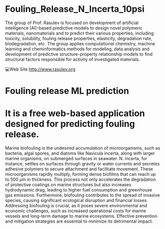 # Fouling_Release_N_Incerta_10psi

The group of Prof. Rasulev is focused on development of artificial intelligence (AI)-based predictive models to design novel polymeric materials, nanomaterials and to predict their various properties, including toxicity, solubility, fouling release properties, elasticity, degradation rate, biodegradation, etc. The group applies computational chemistry, machine learning and cheminformatics methods for modeling, data analysis and development of predictive structure-property relationship models to find structural factors responsible for activity of investigated materials.

💻Web Site http://www.rasulev.org

# Fouling release ML prediction

# It is a free web-based application designed for predicting fouling release.

Marine biofouling is the undesired accumulation of microorganisms, such as bacteria, algal spores, and diatoms like Navicula incerta, along with larger marine organisms, on submerged surfaces in seawater. N. incerta, for instance, settles on surfaces through gravity or water currents and secretes adhesive polymers to secure attachment and facilitate movement. These microorganisms rapidly multiply, forming dense biofilms that can reach up to 500 μm in thickness. This process not only accelerates the degradation of protective coatings on marine structures but also increases hydrodynamic drag, leading to higher fuel consumption and greenhouse gas emissions. Furthermore, biofouling contributes to the spread of invasive species, causing significant ecological disruption and financial losses. Addressing biofouling is crucial, as it poses severe environmental and economic challenges, such as increased operational costs for marine vessels and long-term damage to marine ecosystems. Effective prevention and mitigation strategies are essential to minimize its detrimental impact.
